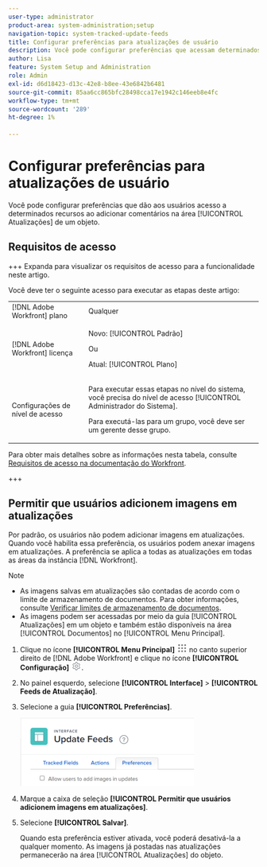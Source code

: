 ```yaml
---
user-type: administrator
product-area: system-administration;setup
navigation-topic: system-tracked-update-feeds
title: Configurar preferências para atualizações de usuário
description: Você pode configurar preferências que acessam determinados recursos quando os usuários adicionam comentários na área [!UICONTROL Atualizações] de um objeto.
author: Lisa
feature: System Setup and Administration
role: Admin
exl-id: d6d18423-d13c-42e8-b8ee-43e6842b6481
source-git-commit: 85aa6cc865bfc28498cca17e1942c146eeb8e4fc
workflow-type: tm+mt
source-wordcount: '289'
ht-degree: 1%

---
```


# Configurar preferências para atualizações de usuário

Você pode configurar preferências que dão aos usuários acesso a determinados recursos ao adicionar comentários na área [!UICONTROL Atualizações] de um objeto.

## Requisitos de acesso

+++ Expanda para visualizar os requisitos de acesso para a funcionalidade neste artigo.

Você deve ter o seguinte acesso para executar as etapas deste artigo:

<table style="table-layout:auto"> 
 <col> 
 <col> 
 <tbody> 
  <tr> 
   <td role="rowheader">[!DNL Adobe Workfront] plano</td> 
   <td>Qualquer</td> 
  </tr> 
  <tr> 
   <td role="rowheader">[!DNL Adobe Workfront] licença</td> 
   <td><p>Novo: [!UICONTROL Padrão]</p>
   Ou
   <p>Atual: [!UICONTROL Plano]</p>
   </td> 
  </tr>  
  <tr> 
   <td role="rowheader">Configurações de nível de acesso</td> 
   <td><p>Para executar essas etapas no nível do sistema, você precisa do nível de acesso [!UICONTROL Administrador do Sistema].</p><p>Para executá-las para um grupo, você deve ser um gerente desse grupo.</p></td>
  </tr> 
 </tbody> 
</table>

Para obter mais detalhes sobre as informações nesta tabela, consulte [Requisitos de acesso na documentação do Workfront](/help/quicksilver/administration-and-setup/add-users/access-levels-and-object-permissions/access-level-requirements-in-documentation.md).

+++

## Permitir que usuários adicionem imagens em atualizações

Por padrão, os usuários não podem adicionar imagens em atualizações. Quando você habilita essa preferência, os usuários podem anexar imagens em atualizações. A preferência se aplica a todas as atualizações em todas as áreas da instância [!DNL Workfront].

>[!NOTE]
>
>* As imagens salvas em atualizações são contadas de acordo com o limite de armazenamento de documentos. Para obter informações, consulte [Verificar limites de armazenamento de documentos](../../../documents/managing-documents/check-document-storage.md).
>* As imagens podem ser acessadas por meio da guia [!UICONTROL Atualizações] em um objeto e também estão disponíveis na área [!UICONTROL Documentos] no [!UICONTROL Menu Principal].
>

1. Clique no ícone **[!UICONTROL Menu Principal]** ![Ícone do menu principal](assets/main-menu-icon.png) no canto superior direito de [!DNL Adobe Workfront] e clique no ícone **[!UICONTROL Configuração]** ![Configurações de engrenagem](assets/gear-icon-settings.png).
1. No painel esquerdo, selecione **[!UICONTROL Interface]** > **[!UICONTROL Feeds de Atualização]**.
1. Selecione a guia **[!UICONTROL Preferências]**.

   ![Preferências do usuário para feeds de atualização](assets/updatefeeds-preferences-350x137.png)

1. Marque a caixa de seleção **[!UICONTROL Permitir que usuários adicionem imagens em atualizações]**.
1. Selecione **[!UICONTROL Salvar]**.

   Quando esta preferência estiver ativada, você poderá desativá-la a qualquer momento. As imagens já postadas nas atualizações permanecerão na área [!UICONTROL Atualizações] do objeto.
